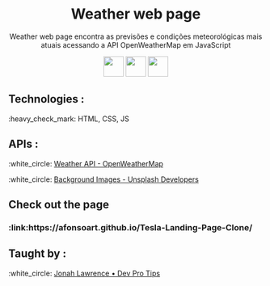 <h1 align="center">Weather web page</h1>
<p align="center">Weather web page encontra as previsões e condições meteorológicas mais atuais acessando a API OpenWeatherMap em JavaScript</strong></p>
<p align="center">
 <img src="https://cdn.jsdelivr.net/gh/devicons/devicon/icons/html5/html5-original.svg" width="40px" />
 <img src="https://cdn.jsdelivr.net/gh/devicons/devicon/icons/css3/css3-original.svg" width="40px"/>
 <img src="https://cdn.jsdelivr.net/gh/devicons/devicon/icons/javascript/javascript-original.svg" width="40px"/>
</p>

<h2><strong>Technologies :</strong></h2>
<p>:heavy_check_mark: HTML, CSS, JS</p>
<h2><strong>APIs :</strong></h2>
<p>:white_circle: <a href="https://openweathermap.org/api">Weather API - OpenWeatherMap</a></p>
<p>:white_circle: <a href="https://openweathermap.org/api">Background Images - Unsplash Developers</a></p>

<h2><strong>Check out the page</strong></h2>
<h3>:link:https://afonsoart.github.io/Tesla-Landing-Page-Clone/</h3>

<h2><strong>Taught by :</strong></h2>
<p>:white_circle: <a href="https://www.youtube.com/@DevProTips">
Jonah Lawrence • Dev Pro Tips</a></p>
